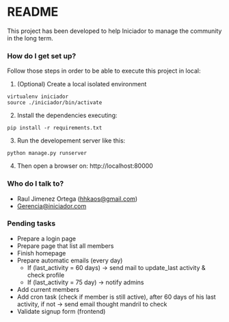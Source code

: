 # README #

This project has been developed to help Iniciador to manage the community in
the long term.

### How do I get set up? ###

Follow those steps in order to be able to execute this project in local:

1) (Optional) Create a local isolated environment

```
virtualenv iniciador
source ./iniciador/bin/activate
```

2) Install the dependencies executing:

```
pip install -r requirements.txt
```
3) Run the developement server like this:

```
python manage.py runserver
```

4) Then open a browser on: http://localhost:80000

### Who do I talk to? ###

* Raul Jimenez Ortega (hhkaos@gmail.com)
* Gerencia@iniciador.com

### Pending tasks ###

* Prepare a login page
* Prepare page that list all members
* Finish homepage
* Prepare automatic emails (every day)
  * If (last_activity = 60 days) -> send mail to update_last activity & check profile
  * If (last_activity = 75 day) -> notify admins
* Add current members
* Add cron task (check if member is still active), after 60 days of his last activity, if not -> send email thought mandril to check
* Validate signup form (frontend)
